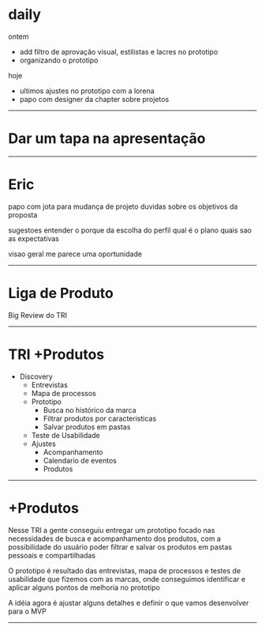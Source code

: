 # daily

ontem
- add filtro de aprovação visual, estilistas e lacres no prototipo
- organizando o prototipo

hoje
- ultimos ajustes no prototipo com a lorena
- papo com designer da chapter sobre projetos


---

# Dar um tapa na apresentação

---


# Eric 
papo com jota para mudança de projeto
duvidas sobre os objetivos da proposta

sugestoes
entender o porque da escolha do perfil
qual é o plano
quais sao as expectativas

visao geral
me parece uma oportunidade


---


# Liga de Produto
Big Review do TRI


---

# TRI +Produtos

- Discovery
  - Entrevistas
  - Mapa de processos
  - Prototipo
    - Busca no histórico da marca
    - Filtrar produtos por caracteristicas
    - Salvar produtos em pastas
  - Teste de Usabilidade
  - Ajustes 
    - Acompanhamento 
    - Calendario de eventos
    - Produtos


---


# +Produtos

Nesse TRI a gente conseguiu entregar um prototipo focado nas necessidades de busca e acompanhamento dos produtos, com a possibilidade do usuário poder filtrar e salvar os produtos em pastas pessoais e compartilhadas

O prototipo é resultado das entrevistas, mapa de processos e testes de usabilidade que fizemos com as marcas, onde conseguimos identificar e aplicar alguns pontos de melhoria no prototipo

A idéia agora é ajustar alguns detalhes e definir o que vamos desenvolver para o MVP


---

